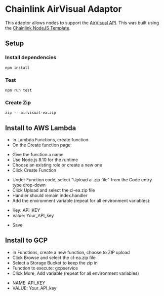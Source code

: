 # Chainlink AirVisual Adaptor

This adaptor allows nodes to support the [AirVisual API](https://www.airvisual.com/air-pollution-data-api). This was built using the [Chainlink NodeJS Template](https://github.com/thodges-gh/CL-EA-NodeJS-Template).

## Setup

### Install dependencies
`npm install`

### Test
`npm run test`

### Create Zip
`zip -r airvisual-ea.zip`

## Install to AWS Lambda
* In Lambda Functions, create function
* On the Create function page:
- Give the function a name
- Use Node.js 8.10 for the runtime
- Choose an existing role or create a new one
- Click Create Function
* Under Function code, select "Upload a .zip file" from the Code entry type drop-down
* Click Upload and select the cl-ea.zip file
* Handler should remain index.handler
* Add the environment variable (repeat for all environment variables):
- Key: API_KEY
- Value: Your_API_key
* Save

## Install to GCP
* In Functions, create a new function, choose to ZIP upload
* Click Browse and select the cl-ea.zip file
* Select a Storage Bucket to keep the zip in
* Function to execute: gcpservice
* Click More, Add variable (repeat for all environment variables)
- NAME: API_KEY
- VALUE: Your_API_key